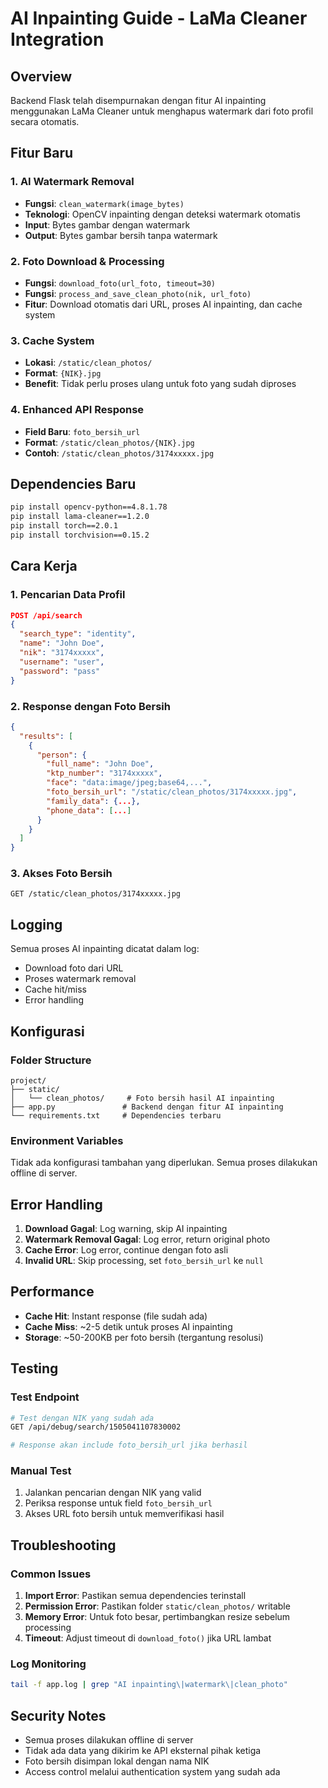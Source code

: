 # AI Inpainting Guide - LaMa Cleaner Integration

## Overview
Backend Flask telah disempurnakan dengan fitur AI inpainting menggunakan LaMa Cleaner untuk menghapus watermark dari foto profil secara otomatis.

## Fitur Baru

### 1. AI Watermark Removal
- **Fungsi**: `clean_watermark(image_bytes)`
- **Teknologi**: OpenCV inpainting dengan deteksi watermark otomatis
- **Input**: Bytes gambar dengan watermark
- **Output**: Bytes gambar bersih tanpa watermark

### 2. Foto Download & Processing
- **Fungsi**: `download_foto(url_foto, timeout=30)`
- **Fungsi**: `process_and_save_clean_photo(nik, url_foto)`
- **Fitur**: Download otomatis dari URL, proses AI inpainting, dan cache system

### 3. Cache System
- **Lokasi**: `/static/clean_photos/`
- **Format**: `{NIK}.jpg`
- **Benefit**: Tidak perlu proses ulang untuk foto yang sudah diproses

### 4. Enhanced API Response
- **Field Baru**: `foto_bersih_url`
- **Format**: `/static/clean_photos/{NIK}.jpg`
- **Contoh**: `/static/clean_photos/3174xxxxx.jpg`

## Dependencies Baru

```bash
pip install opencv-python==4.8.1.78
pip install lama-cleaner==1.2.0
pip install torch==2.0.1
pip install torchvision==0.15.2
```

## Cara Kerja

### 1. Pencarian Data Profil
```json
POST /api/search
{
  "search_type": "identity",
  "name": "John Doe",
  "nik": "3174xxxxx",
  "username": "user",
  "password": "pass"
}
```

### 2. Response dengan Foto Bersih
```json
{
  "results": [
    {
      "person": {
        "full_name": "John Doe",
        "ktp_number": "3174xxxxx",
        "face": "data:image/jpeg;base64,...",
        "foto_bersih_url": "/static/clean_photos/3174xxxxx.jpg",
        "family_data": {...},
        "phone_data": [...]
      }
    }
  ]
}
```

### 3. Akses Foto Bersih
```
GET /static/clean_photos/3174xxxxx.jpg
```

## Logging

Semua proses AI inpainting dicatat dalam log:
- Download foto dari URL
- Proses watermark removal
- Cache hit/miss
- Error handling

## Konfigurasi

### Folder Structure
```
project/
├── static/
│   └── clean_photos/     # Foto bersih hasil AI inpainting
├── app.py               # Backend dengan fitur AI inpainting
└── requirements.txt     # Dependencies terbaru
```

### Environment Variables
Tidak ada konfigurasi tambahan yang diperlukan. Semua proses dilakukan offline di server.

## Error Handling

1. **Download Gagal**: Log warning, skip AI inpainting
2. **Watermark Removal Gagal**: Log error, return original photo
3. **Cache Error**: Log error, continue dengan foto asli
4. **Invalid URL**: Skip processing, set `foto_bersih_url` ke `null`

## Performance

- **Cache Hit**: Instant response (file sudah ada)
- **Cache Miss**: ~2-5 detik untuk proses AI inpainting
- **Storage**: ~50-200KB per foto bersih (tergantung resolusi)

## Testing

### Test Endpoint
```bash
# Test dengan NIK yang sudah ada
GET /api/debug/search/1505041107830002

# Response akan include foto_bersih_url jika berhasil
```

### Manual Test
1. Jalankan pencarian dengan NIK yang valid
2. Periksa response untuk field `foto_bersih_url`
3. Akses URL foto bersih untuk memverifikasi hasil

## Troubleshooting

### Common Issues

1. **Import Error**: Pastikan semua dependencies terinstall
2. **Permission Error**: Pastikan folder `static/clean_photos/` writable
3. **Memory Error**: Untuk foto besar, pertimbangkan resize sebelum processing
4. **Timeout**: Adjust timeout di `download_foto()` jika URL lambat

### Log Monitoring
```bash
tail -f app.log | grep "AI inpainting\|watermark\|clean_photo"
```

## Security Notes

- Semua proses dilakukan offline di server
- Tidak ada data yang dikirim ke API eksternal pihak ketiga
- Foto bersih disimpan lokal dengan nama NIK
- Access control melalui authentication system yang sudah ada

